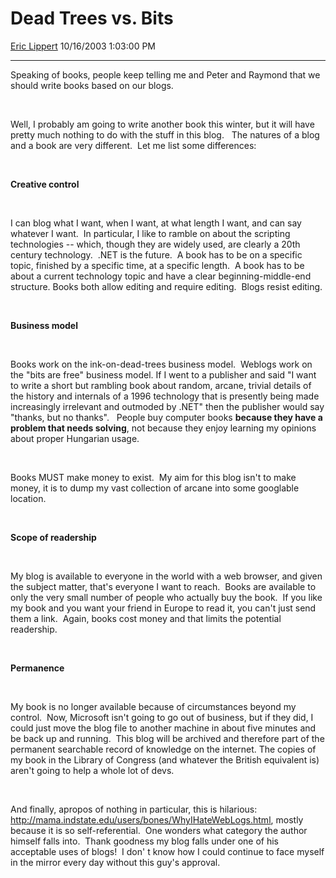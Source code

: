 # Dead Trees vs. Bits

[Eric Lippert](https://social.msdn.microsoft.com/profile/Eric%20Lippert) 10/16/2003 1:03:00 PM

-----

Speaking of books, people keep telling me and Peter and Raymond that we should write books based on our blogs.

 

 

Well, I probably am going to write another book this winter, but it will have pretty much nothing to do with the stuff in this blog.   The natures of a blog and a book are very different.  Let me list some differences:

 

 

**Creative control**

 

 

I can blog what I want, when I want, at what length I want, and can say whatever I want.  In particular, I like to ramble on about the scripting technologies -- which, though they are widely used, are clearly a 20th century technology.  .NET is the future.  A book has to be on a specific topic, finished by a specific time, at a specific length.  A book has to be about a current technology topic and have a clear beginning-middle-end structure. Books both allow editing and require editing.  Blogs resist editing.

 

 

**Business model**

 

 

Books work on the ink-on-dead-trees business model.  Weblogs work on the "bits are free" business model. If I went to a publisher and said "I want to write a short but rambling book about random, arcane, trivial details of the history and internals of a 1996 technology that is presently being made increasingly irrelevant and outmoded by .NET" then the publisher would say "thanks, but no thanks".   People buy computer books **because they have a problem that needs solving**, not because they enjoy learning my opinions about proper Hungarian usage.   

 

 

Books MUST make money to exist.  My aim for this blog isn't to make money, it is to dump my vast collection of arcane into some googlable location. 

 

 

**Scope of readership**

 

 

My blog is available to everyone in the world with a web browser, and given the subject matter, that's everyone I want to reach.  Books are available to only the very small number of people who actually buy the book.  If you like my book and you want your friend in Europe to read it, you can't just send them a link.  Again, books cost money and that limits the potential readership. 

 

 

**Permanence**

 

 

My book is no longer available because of circumstances beyond my control.  Now, Microsoft isn't going to go out of business, but if they did, I could just move the blog file to another machine in about five minutes and be back up and running.  This blog will be archived and therefore part of the permanent searchable record of knowledge on the internet. The copies of my book in the Library of Congress (and whatever the British equivalent is) aren't going to help a whole lot of devs.

 

 

And finally, apropos of nothing in particular, this is hilarious:  <http://mama.indstate.edu/users/bones/WhyIHateWebLogs.html>, mostly because it is so self-referential.  One wonders what category the author himself falls into.  Thank goodness my blog falls under one of his acceptable uses of blogs\!  I don' t know how I could continue to face myself in the mirror every day without this guy's approval.

